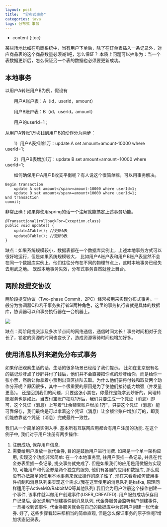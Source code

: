 ```yaml
---
layout: post
title:  "分布式事务"
categories: java
tags: 分布式 事务
---
```


* content
{:toc}


某些场地比如在电商系统中，当有用户下单后，除了在订单表插入一条记录外，对应商品表的这个商品数量必须减1吧，怎么保证？
本质上问题可以抽象为：当一个表数据更新后，怎么保证另一个表的数据也必须要更新成功。

<!--more-->

## 本地事务

以用户A转账用户B为例，假设有

　　用户A账户表：A（id，userId，amount）　　

　　用户B账户表：B（id，userId，amount）

　　用户的userId=1；

从用户A转账1万块钱到用户B的动作分为两步：

　　1）用户A表扣除1万：update A set amount=amount-10000 where userId=1;

　　2）用户B表增加1万：update B set amount=amount+10000 where userId=1;

　　如何确保用户A用户B收支平衡呢？有人说这个很简单嘛，可以用事务解决。

```
Begin transaction
    update A set amount</span>=amount-10000 where userId=1;
    update B set amount</span>=amount+10000 where userId=1;
End transaction
commit;
```

非常正确！如果你使用spring的话一个注解就能搞定上述事务功能。

```
@Transactional(rollbackFor=Exception.class)
public void update() {
    updateATable(); //更新A表
    updateBTable(); //更新B表
}
```

缺点：如果系统规模较小，数据表都在一个数据库实例上，上述本地事务方式可以很好地运行，但是如果系统规模较大，
比如用户A账户表和用户B账户表显然不会在同一个数据库实例上，他们往往分布在不同的物理节点上，这时本地事务已经失去用武之地。
既然本地事务失效，分布式事务自然就登上舞台。

## 两阶段提交协议

两阶段提交协议（Two-phase Commit，2PC）经常被用来实现分布式事务。一般分为协调器C和若干事务执行者Si两种角色，这里的事务执行者就是具体的数据库，协调器可以和事务执行器在一台机器上。

![](https://images2015.cnblogs.com/blog/913887/201603/913887-20160328134232723-1604465391.png)

缺点：两阶段提交涉及多次节点间的网络通信，通信时间太长！事务时间相对于变长了，锁定的资源的时间也变长了，造成资源等待时间也增加好多。

## 使用消息队列来避免分布式事务

如果仔细观察生活的话，生活的很多场景已经给了我们提示。
比如在北京很有名的姚记炒肝点了炒肝并付了钱后，他们并不会直接把你点的炒肝给你，而是给你一张小票，然后让你拿着小票到出货区排队去取。为什么他们要将付钱和取货两个动作分开呢？原因很多，其中一个很重要的原因是为了使他们接待能力增强（并发量更高）。
还是回到我们的问题，只要这张小票在，你最终是能拿到炒肝的。同理转账服务也是如此，当支付宝账户扣除1万后，我们只要生成一个凭证（消息）即可，这个凭证（消息）上写着“让余额宝账户增加 1万”，只要这个凭证（消息）能可靠保存，我们最终是可以拿着这个凭证（消息）让余额宝账户增加1万的，即我们能依靠这个凭证（消息）完成最终一致性。

我们从一个简单的实例入手. 基本所有互联网应用都会有用户注册的功能. 在这个例子中, 我们对于用户注册有两步操作: 
1. 注册成功, 保存用户信息.
2. 需要给用户发放一张代金券, 目的是鼓励用户进行消费.
如果是一个单一架构应用, 实现这个功能非常简单: 在一个本地事务里, 往用户表插一条记录, 并且在代金券表里插一条记录, 提交事务就完成了. 但是如果我们的应用是用微服务实现的, 可能用户和代金券是两个独立的服务, 他们有各自的应用和数据库, 那么就没有办法简单的使用本地事务来保证操作的原子性了. 现在来看看如何使用事件机制和消息队列来实现这个需求.(我在这里使用的消息队列是kafka, 原理同样适用于ActiveMQ/RabbitMQ等其他队列)
我们会为用户注册这个操作创建一个事件, 该事件就叫做用户创建事件(USER_CREATED). 用户服务成功保存用户记录后, 会发送用户创建事件到消息队列, 代金券服务会监听用户创建事件, 一旦接收到该事件, 代金券服务就会在自己的数据库中为该用户创建一张代金券. 好了, 这些步骤看起来都相当的简单直观, 但是怎么保证事务的原子性呢?增加状态记录表。